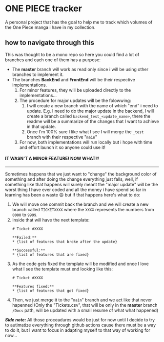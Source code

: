 # ONE PIECE tracker

A personal project that has the  goal to help me to track which volumes of the One Piece manga i have in my collection.

## how to navigate through this
This was thought to be a mono repo so here you could find a lot of branches and each one of them has a purpose:

* The **master** branch will work as read only since i will be using other branches to implement it.
* The branches **BackEnd** and **FrontEnd** will be their respective implementations.
    1. For minor features, they will be uploaded directly to the implementations...
    2. The procedure for major updates will be the folowwing:
        1. I will create a new branch with the name of which "end" i need to update. E.g. I need to do the major update in the backend, I will create a branch called `backend_test_<update_name>`, there the readme will be a summarize of the changes that I want to achieve in that update.
        2. Once I'm 100% sure I like what I see I will merge the `_test` branch with their respective "`main`"
    3. For now, both implementations will run locally but i hope with time and effort launch it so anyone could use it!

#### IT WASN'T A MINOR FEATURE! NOW WHAT!?
---
Sometimes happens that we just want to "change" the background color of something and after doing the change everything just falls, well, if something like that happens will surely meant the "major update" will be the worst thing I have ever coded and all the money i have spend so far in learning has been a waste :weary: but if that happens here's what to do:
1. We will move one commit back the branch and we will create a new branch called `TICKETXXXX` where the `XXXX` represents the numbers from `0000` to `9999`.
2. Inside that will have the next template:
    ```
    # Ticket #XXXX

    **Failed:**
    * {list of features that broke after the update}

    **Successful:**
    * {list of features that are fixed}
    ```
3. As the code gets fixed the template will be modified and once I love what I see the template must end looking like this:
    ```
    # Ticket #XXXX

    **Features fixed:**
    * {list of features that got fixed}
    ```
4. Then, we just merge it to the "`main`" branch and we act like that never hapenned (Only the "Tickets.csv", that will be only in the **master** branch `/Docs` path, will be updated with a small resume of what what happened)


***Side note:***
All those proceadures would be just for now until I decide to try to autimatize everything through github actions cause there must be a way to do it, but I want to focus in adapting myself to that way of working for now...